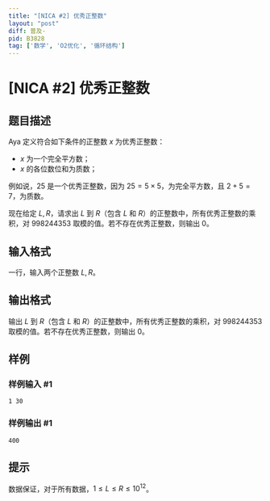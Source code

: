 ```yaml
---
title: "[NICA #2] 优秀正整数"
layout: "post"
diff: 普及-
pid: B3828
tag: ['数学', 'O2优化', '循环结构']
---
```

# [NICA #2] 优秀正整数
## 题目描述

Aya 定义符合如下条件的正整数 $x$ 为优秀正整数：

- $x$ 为一个完全平方数；
- $x$ 的各位数位和为质数；

例如说，$25$ 是一个优秀正整数，因为 $25=5\times 5$，为完全平方数，且 $2+5=7$，为质数。

现在给定 $L,R$，请求出 $L$ 到 $R$（包含 $L$ 和 $R$）的正整数中，所有优秀正整数的乘积，对 $998244353$ 取模的值。若不存在优秀正整数，则输出 $0$。
## 输入格式

一行，输入两个正整数 $L,R$。
## 输出格式

输出 $L$ 到 $R$（包含 $L$ 和 $R$）的正整数中，所有优秀正整数的乘积，对 $998244353$ 取模的值。若不存在优秀正整数，则输出 $0$。
## 样例

### 样例输入 #1
```
1 30
```
### 样例输出 #1
```
400
```
## 提示

数据保证，对于所有数据，$1 \leq L \leq R \leq 10^{12}$。

